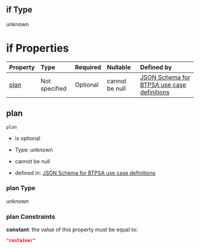 ## if Type

unknown

# if Properties

| Property      | Type          | Required | Nullable       | Defined by                                                                                                                                                                                                                                    |
| :------------ | :------------ | :------- | :------------- | :-------------------------------------------------------------------------------------------------------------------------------------------------------------------------------------------------------------------------------------------- |
| [plan](#plan) | Not specified | Optional | cannot be null | [JSON Schema for BTPSA use case definitions](btpsa-usecase-properties-services-items-allof-1-then-allof-112-then-allof-0-if-properties-plan.md "undefined#/properties/services/items/allOf/1/then/allOf/112/then/allOf/0/if/properties/plan") |

## plan



`plan`

*   is optional

*   Type: unknown

*   cannot be null

*   defined in: [JSON Schema for BTPSA use case definitions](btpsa-usecase-properties-services-items-allof-1-then-allof-112-then-allof-0-if-properties-plan.md "undefined#/properties/services/items/allOf/1/then/allOf/112/then/allOf/0/if/properties/plan")

### plan Type

unknown

### plan Constraints

**constant**: the value of this property must be equal to:

```json
"container"
```
